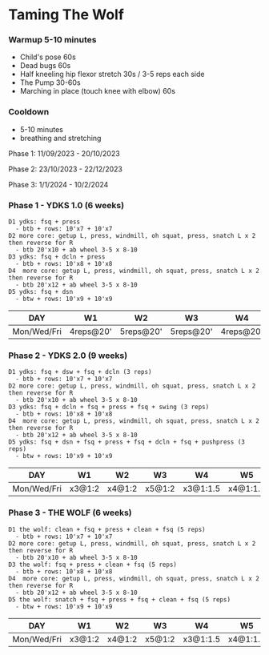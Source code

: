 
# Taming The Wolf

### Warmup 5-10 minutes

- Child's pose 60s
- Dead bugs 60s
- Half kneeling hip flexor stretch 30s / 3-5 reps each side
- The Pump 30-60s
- Marching in place (touch knee with elbow) 60s

### Cooldown
- 5-10 minutes
- breathing and stretching

Phase 1: 11/09/2023 - 20/10/2023

Phase 2: 23/10/2023 - 22/12/2023

Phase 3: 1/1/2024 - 10/2/2024 

### Phase 1 - YDKS 1.0 (6 weeks)
```
D1 ydks: fsq + press
  - btb + rows: 10'x7 + 10'x7
D2 more core: getup L, press, windmill, oh squat, press, snatch L x 2 then reverse for R
  - btb 20'x10 + ab wheel 3-5 x 8-10
D3 ydks: fsq + dcln + press
  - btb + rows: 10'x8 + 10'x8
D4  more core: getup L, press, windmill, oh squat, press, snatch L x 2 then reverse for R
  - btb 20'x12 + ab wheel 3-5 x 8-10
D5 ydks: fsq + dsn
  - btw + rows: 10'x9 + 10'x9
```

DAY | W1 | W2 | W3 | W4 | W5 | W6
--- | --- | --- | --- | --- | --- | ---
Mon/Wed/Fri | 4reps@20' | 5reps@20' | 5reps@20' | 4reps@20' | 5reps@20' | 6reps@20'

### Phase 2 - YDKS 2.0 (9 weeks)
```
D1 ydks: fsq + dsw + fsq + dcln (3 reps)
  - btb + rows: 10'x7 + 10'x7
D2 more core: getup L, press, windmill, oh squat, press, snatch L x 2 then reverse for R
  - btb 20'x10 + ab wheel 3-5 x 8-10
D3 ydks: fsq + dcln + fsq + press + fsq + swing (3 reps)
  - btb + rows: 10'x8 + 10'x8
D4  more core: getup L, press, windmill, oh squat, press, snatch L x 2 then reverse for R
  - btb 20'x12 + ab wheel 3-5 x 8-10
D5 ydks: fsq + dsn + fsq + press + fsq + dcln + fsq + pushpress (3 reps)
  - btw + rows: 10'x9 + 10'x9
```

DAY | W1 | W2 | W3 | W4 | W5 | W6 | W7 | W8 | W9
--- | --- | --- | --- | --- | --- | --- | --- | --- | --- 
Mon/Wed/Fri | x3@1:2 | x4@1:2 | x5@1:2 | x3@1:1.5 | x4@1:1.5 | x5@1:1.5 | x3@1:1 | x4@1:1 | x5@1:1

### Phase 3 - THE WOLF (6 weeks)
```
D1 the wolf: clean + fsq + press + clean + fsq (5 reps)
  - btb + rows: 10'x7 + 10'x7
D2 more core: getup L, press, windmill, oh squat, press, snatch L x 2 then reverse for R
  - btb 20'x10 + ab wheel 3-5 x 8-10
D3 the wolf: fsq + press + clean + fsq (5 reps)
  - btb + rows: 10'x8 + 10'x8
D4  more core: getup L, press, windmill, oh squat, press, snatch L x 2 then reverse for R
  - btb 20'x12 + ab wheel 3-5 x 8-10
D5 the wolf: snatch + fsq + press + fsq + clean + fsq (5 reps)
  - btw + rows: 10'x9 + 10'x9
```

DAY | W1 | W2 | W3 | W4 | W5 | W6
--- | --- | --- | --- | --- | --- | ---
Mon/Wed/Fri | x3@1:2 | x4@1:2 | x5@1:2 | x3@1:1.5 | x4@1:1.5 | x5@1:1.5
